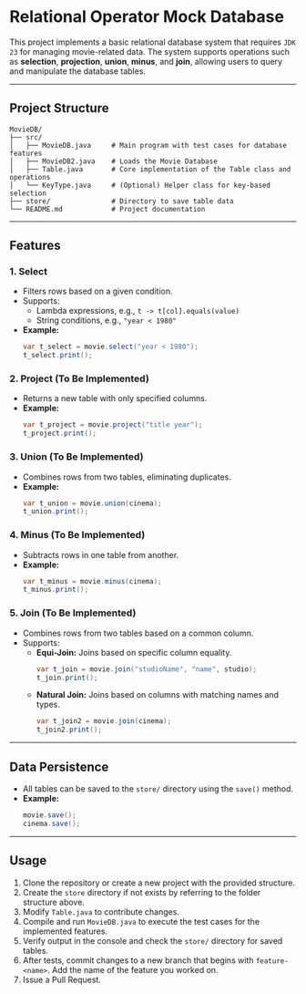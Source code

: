 
# Relational Operator Mock Database

This project implements a basic relational database system that requires `JDK 23` for managing movie-related data. The system supports operations such as **selection**, **projection**, **union**, **minus**, and **join**, allowing users to query and manipulate the database tables.

---

## Project Structure

```
MovieDB/
├── src/
│   ├── MovieDB.java     # Main program with test cases for database features
│   ├── MovieDB2.java    # Loads the Movie Database
│   ├── Table.java       # Core implementation of the Table class and operations
│   └── KeyType.java     # (Optional) Helper class for key-based selection
├── store/               # Directory to save table data
└── README.md            # Project documentation
```

---

## Features

### 1. **Select**

- Filters rows based on a given condition.
- Supports:
    - Lambda expressions, e.g., `t -> t[col].equals(value)`
    - String conditions, e.g., `"year < 1980"`
- **Example:**
  ```java
  var t_select = movie.select("year < 1980");
  t_select.print();
  ```

### 2. **Project (To Be Implemented)**

- Returns a new table with only specified columns.
- **Example:**
  ```java
  var t_project = movie.project("title year");
  t_project.print();
  ```

### 3. **Union (To Be Implemented)**

- Combines rows from two tables, eliminating duplicates.
- **Example:**
  ```java
  var t_union = movie.union(cinema);
  t_union.print();
  ```

### 4. **Minus (To Be Implemented)**

- Subtracts rows in one table from another.
- **Example:**
  ```java
  var t_minus = movie.minus(cinema);
  t_minus.print();
  ```

### 5. **Join (To Be Implemented)**

- Combines rows from two tables based on a common column.
- Supports:
    - **Equi-Join:** Joins based on specific column equality.
      ```java
      var t_join = movie.join("studioName", "name", studio);
      t_join.print();
      ```
    - **Natural Join:** Joins based on columns with matching names and types.
      ```java
      var t_join2 = movie.join(cinema);
      t_join2.print();
      ```

---

## Data Persistence

- All tables can be saved to the `store/` directory using the `save()` method.
- **Example:**
  ```java
  movie.save();
  cinema.save();
  ```

---

## Usage

1. Clone the repository or create a new project with the provided structure.
2. Create the `store` directory if not exists by referring to the folder structure above.
3. Modify `Table.java` to contribute changes.
4. Compile and run `MovieDB.java` to execute the test cases for the implemented features.
5. Verify output in the console and check the `store/` directory for saved tables.
6. After tests, commit changes to a new branch that begins with `feature-<name>`. Add the name of the feature you worked on.
7. Issue a Pull Request. 